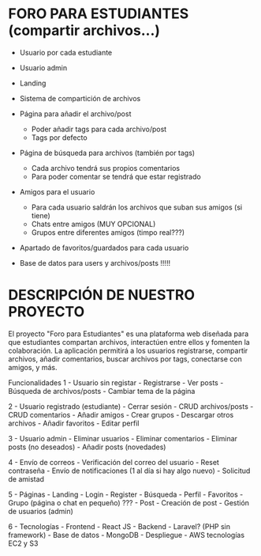 # FORO PARA ESTUDIANTES (compartir archivos...)
- Usuario por cada estudiante
- Usuario admin
- Landing
- Sistema de compartición de archivos
- Página para añadir el archivo/post
    - Poder añadir tags para cada archivo/post
    - Tags por defecto

- Página de búsqueda para archivos (también por tags)
    - Cada archivo tendrá sus propios comentarios
    - Para poder comentar se tendrá que estar registrado

- Amigos para el usuario
    - Para cada usuario saldrán los archivos que suban sus amigos (si tiene)
    - Chats entre amigos (MUY OPCIONAL)
    - Grupos entre diferentes amigos (timpo real???)

- Apartado de favoritos/guardados para cada usuario
- Base de datos para users y archivos/posts !!!!!


# DESCRIPCIÓN DE NUESTRO PROYECTO
El proyecto "Foro para Estudiantes" es una plataforma web diseñada para que estudiantes compartan archivos, interactúen entre ellos y fomenten la colaboración. La aplicación permitirá a los usuarios registrarse, compartir archivos, añadir comentarios, buscar archivos por tags, conectarse con amigos, y más.

Funcionalidades
1 - Usuario sin registar
    - Registrarse
    - Ver posts
    - Búsqueda de archivos/posts
    - Cambiar tema de la página

2 - Usuario registrado (estudiante)
    - Cerrar sesión
    - CRUD archivos/posts
    - CRUD comentarios
    - Añadir amigos
    - Crear grupos
    - Descargar otros archivos
    - Añadir favoritos
    - Editar perfil

3 - Usuario admin
    - Eliminar usuarios
    - Eliminar comentarios
    - Eliminar posts (no deseados)
    - Añadir posts (novedades)

4 - Envío de correos
    - Verificación del correo del usuario
    - Reset contraseña
    - Envío de notificaciones (1 al día si hay algo nuevo) - Solicitud de amistad

5 - Páginas
    - Landing
    - Login
    - Register
    - Búsqueda
    - Perfil
    - Favoritos
    - Grupo (página o chat en pequeño) ???
    - Post
    - Creación de post
    - Gestión de usuarios (admin)

6 - Tecnologías
    - Frontend - React JS
    - Backend - Laravel? (PHP sin framework)
    - Base de datos - MongoDB
    - Despliegue - AWS tecnologías EC2 y S3
